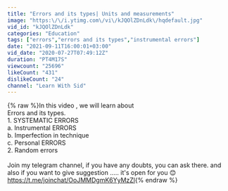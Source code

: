 ```yaml
---
title: "Errors and its types| Units and measurements"
image: "https:\/\/i.ytimg.com\/vi\/kJQOlZDnLdk\/hqdefault.jpg"
vid_id: "kJQOlZDnLdk"
categories: "Education"
tags: ["errors","errors and its types","instrumental errors"]
date: "2021-09-11T16:00:01+03:00"
vid_date: "2020-07-27T07:49:12Z"
duration: "PT4M17S"
viewcount: "25696"
likeCount: "431"
dislikeCount: "24"
channel: "Learn With Sid"
---
```

{% raw %}In this video , we will learn about <br />Errors and its types.<br />1. SYSTEMATIC ERRORS<br />  a. Instrumental ERRORS <br />  b. Imperfection in technique<br />  c. Personal ERRORS <br />2. Random errors<br /><br />Join my telegram channel, if you have any doubts, you can ask there. and also if you want to give suggestion ..... it's open for you 😊<br /><a rel="nofollow" target="blank" href="https://t.me/joinchat/OoJMMDgmK6YyMzZl">https://t.me/joinchat/OoJMMDgmK6YyMzZl</a>{% endraw %}
